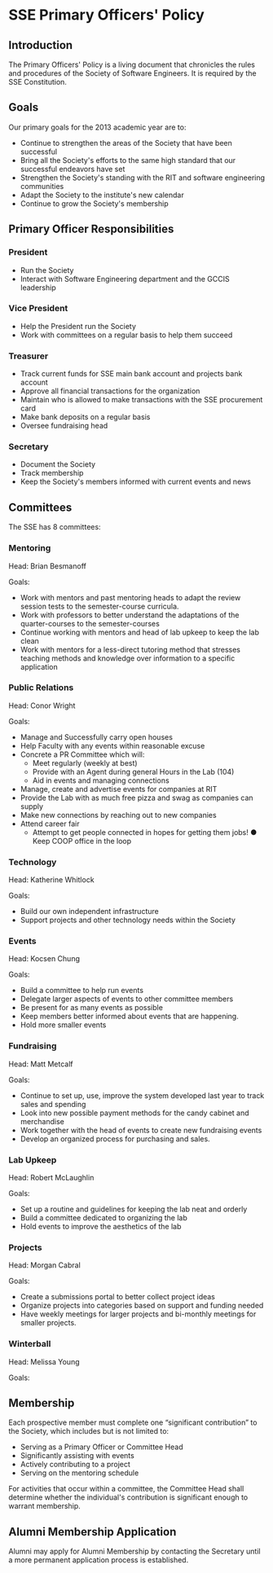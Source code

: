 SSE Primary Officers' Policy
============================

Introduction
------------
The Primary Officers' Policy is a living document that chronicles the rules and
procedures of the Society of Software Engineers. It is required by the SSE
Constitution.

Goals
-----
Our primary goals for the 2013 academic year are to:

* Continue to strengthen the areas of the Society that have been successful
* Bring all the Society's efforts to the same high standard that our successful
  endeavors have set
* Strengthen the Society's standing with the RIT and software engineering
  communities
* Adapt the Society to the institute's new calendar
* Continue to grow the Society's membership

Primary Officer Responsibilities
--------------------------------
### President
* Run the Society
* Interact with Software Engineering department and the GCCIS leadership

### Vice President
* Help the President run the Society
* Work with committees on a regular basis to help them succeed

### Treasurer
* Track current funds for SSE main bank account and projects bank account 
* Approve all financial transactions for the organization 
* Maintain who is allowed to make transactions with the SSE procurement card
* Make bank deposits on a regular basis
* Oversee fundraising head

### Secretary
* Document the Society
* Track membership
* Keep the Society's members informed with current events and news

Committees
----------

The SSE has 8 committees:

### Mentoring
Head: Brian Besmanoff

Goals:

* Work with mentors and past mentoring heads to adapt the review session tests
  to the semester-course curricula.
* Work with professors to better understand the adaptations of the
  quarter-courses to the semester-courses
* Continue working with mentors and head of lab upkeep to keep the lab clean 
* Work with mentors for a less-direct tutoring method that stresses teaching
  methods and knowledge over information to a specific application

### Public Relations
Head: Conor Wright

Goals:

* Manage and Successfully carry open houses
* Help Faculty with any events within reasonable excuse
* Concrete a PR Committee which will:
  * Meet regularly (weekly at best)
  * Provide with an Agent during general Hours in the Lab (10­4)
  * Aid in events and managing connections
* Manage, create and advertise events for companies at RIT
* Provide the Lab with as much free pizza and swag as companies can supply
* Make new connections by reaching out to new companies
* Attend career fair
  * Attempt to get people connected in hopes for getting them jobs! ● Keep CO­OP office in the loop

### Technology
Head: Katherine Whitlock

Goals:

* Build our own independent infrastructure
* Support projects and other technology needs within the Society

### Events
Head: Kocsen Chung

Goals:

* Build a committee to help run events
* Delegate larger aspects of events to other committee members
* Be present for as many events as possible
* Keep members better informed about events that are happening.
* Hold more smaller events

### Fundraising
Head: Matt Metcalf

Goals:

* Continue to set up, use, improve the system developed last year to track
  sales and spending
* Look into new possible payment methods for the candy cabinet and merchandise
* Work together with the head of events to create new fundraising events
* Develop an organized process for purchasing and sales.

### Lab Upkeep
Head: Robert McLaughlin

Goals:

* Set up a routine and guidelines for keeping the lab neat and orderly
* Build a committee dedicated to organizing the lab
* Hold events to improve the aesthetics of the lab

### Projects
Head: Morgan Cabral

Goals:

* Create a submissions portal to better collect project ideas
* Organize projects into categories based on support and funding needed
* Have weekly meetings for larger projects and bi-monthly meetings for smaller
  projects.

### Winterball
Head: Melissa Young

Goals: 


Membership
----------
Each prospective member must complete one “significant contribution” to the
Society, which includes but is not limited to:

* Serving as a Primary Officer or Committee Head
* Significantly assisting with events
* Actively contributing to a project
* Serving on the mentoring schedule

For activities that occur within a committee, the Committee Head shall
determine whether the individual's contribution is significant enough to
warrant membership.

Alumni Membership Application
-----------------------------
Alumni may apply for Alumni Membership by contacting the Secretary until a more
permanent application process is established.


